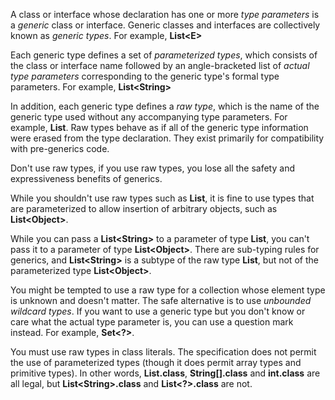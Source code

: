 A class or interface whose declaration has one or more *type parameters* is a *generic* class or interface. Generic classes and interfaces are collectively known as *generic types*. For example, **List\<E\>**

Each generic type defines a set of *parameterized types*, which consists of the class or interface name followed by an angle-bracketed list of *actual type parameters* corresponding to the generic type's formal type parameters. For example, **List\<String\>**

In addition, each generic type defines a *raw type*, which is the name of the generic type used without any accompanying type parameters. For example, **List**. Raw types behave as if all of the generic type information were erased from the type declaration. They exist primarily for compatibility with pre-generics code.

Don't use raw types, if you use raw types, you lose all the safety and expressiveness benefits of generics.

While you shouldn't use raw types such as **List**, it is fine to use types that are parameterized to allow insertion of arbitrary objects, such as **List\<Object\>**.

While you can pass a **List\<String\>** to a parameter of type **List**, you can't pass it to a parameter of type **List\<Object\>**. There are sub-typing rules for generics, and **List\<String\>** is a subtype of the raw type **List**, but not of the parameterized type **List\<Object\>**.

You might be tempted to use a raw type for a collection whose element type is unknown and doesn't matter. The safe alternative is to use *unbounded wildcard types*. If you want to use a generic type but you don't know or care what the actual type parameter is, you can use a question mark instead. For example, **Set\<?\>**.

You must use raw types in class literals. The specification does not permit the use of parameterized types (though it does permit array types and primitive types). In other words, **List.class**, **String\[\].class** and **int.class** are all legal, but **List\<String\>.class** and **List\<?\>.class** are not.